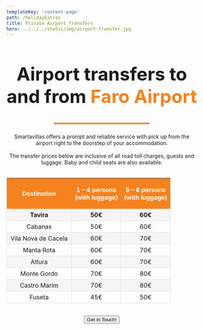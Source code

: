 ```yaml
---
templateKey: 'content-page'
path: /holidayExtras
title: Private Airport Transfers
hero: ../../../static/img/airport-transfer.jpg
---
```

<h2 style="text-align: center; font-size: 3rem; font-weight: bold">Airport transfers to and from <span style="color: #f5821e">Faro Airport</span></h2>
<hr style="width: 50%; height: 4px; background-color: #f5821e; margin: 1.5rem auto"/>

<div style="text-align: center;">Smartavillas offers a prompt and reliable service with pick up from the airport right to the doorstep of your accommodation.</div>
<br />
<div style="text-align: center;">The transfer prices below are inclusive of all road toll charges, guests and luggage. Baby and child seats are also available.</div>
 
<br />
<style>
.base-table table{
    min-width: 600px;
}
.base-table th {
    background-color: #f5821e;
    color: #fff;
}
.base-table tbody tr:first-child{
    font-weight: bold ;
}
.base-table table tr:nth-of-type(odd) td{
    background-color: #f5f5f5;
}
.base-table table td{
    padding: 5px 10px;
    border: 1px solid #e0e0e0;
}
</style>
<center>
<div class="base-table">

| <p style="text-align: center;">Destination </p>          | <p style="text-align: center;">1 – 4 persons <br />(with luggage)   </p>     | <p style="text-align: center;">5 – 8 persons <br />(with luggage)</p>|
|       :-:               |             :-:                     |           :-:               |
| Tavira                  |             50€                     |           60€               |
| Cabanas                 |             50€                     |           60€               |
| Vila Nova de Cacela	  |             60€                     |           70€               |
| Manta Rota	          |             60€                     |           70€               |
| Altura	              |             60€                     |           70€               |
| Monte Gordo	          |             70€                     |           80€               |
| Castro Marim		      |             70€                     |           80€               |
| Fuseta	              |             45€                     |           50€               |

</div>
<br />
<a href="/contact"><button class="btn">Get in Touch!</button></a>
</center>